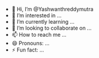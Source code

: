 - 👋 Hi, I’m @Yashwanthreddymutra
- 👀 I’m interested in ...
- 🌱 I’m currently learning ...
- 💞️ I’m looking to collaborate on ...
- 📫 How to reach me ...
- 😄 Pronouns: ...
- ⚡ Fun fact: ...

<!---
Yashwanthreddymutra/Yashwanthreddymutra is a ✨ special ✨ repository because its `README.md` (this file) appears on your GitHub profile.
You can click the Preview link to take a look at your changes.
--->
